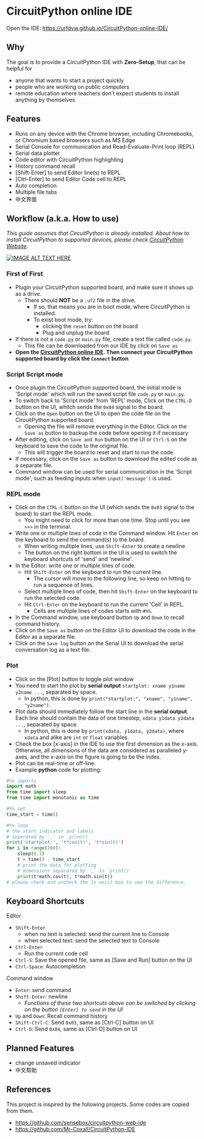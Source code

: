 # CircuitPython online IDE
Open the IDE: https://urfdvw.github.io/CircuitPython-online-IDE/

## Why
The goal is to provide a CircuitPython IDE with **Zero-Setup**, that can be helpful for
- anyone that wants to start a project quickly
- people who are working on public computers
- remote education where teachers don't expect students to install anything by themselves

## Features
- Runs on any device with the Chrome browser, including Chromebooks, or Chromium based browsers such as MS Edge
- Serial Console for communication and Read-Evaluate-Print loop (REPL)
- Serial data plotter
- Code editor with CircuitPython highlighting
- History command recall
- [Shift-Enter] to send Editor line(s) to REPL
- [Ctrl-Enter] to send Editor Code cell to REPL
- Auto completion
- Multiple file tabs
- 中文界面

## Workflow (a.k.a. How to use)

*This guide assumes that CircuitPython is already installed. About how to install CircuitPython to supported devices, please check [CircuitPython Website](https://circuitpython.org/downloads).*

[![IMAGE ALT TEXT HERE](https://img.youtube.com/vi/Z44PD-ZleAU/0.jpg)](https://www.youtube.com/watch?v=Z44PD-ZleAU)
[](https://stackoverflow.com/a/16079387/7037749)

### First of First
- Plugin your CircuitPython supported board, and make sure it shows up as a drive.
    - There should **NOT** be a `.uf2` file in the drive.
        - If so, that means you are in boot mode, where CircuitPython is installed.
        - To exist boot mode, try:
            - clicking the `reset` button on the board
            - Plug and unplug the board
- If there is not a `code.py` or `main.py` file, create a text file called `code.py`.
    - This file can be downloaded from our IDE by click on `Save as`
- **Open the [CircuitPython online IDE](https://urfdvw.github.io/CircuitPython-online-IDE/). Then connect your CircuitPython supported board by click the `Connect` button**

### Script Script mode
- Once plugin the CircuitPython supported board, the initial mode is 'Script mode' which will run the saved script file `code.py` or `main.py`.
- To switch back to 'Script mode' from 'REPL' mode, Click on the `CTRL-D` button on the UI, whitch sends the `0x04` signal to the board. 
- Click on the `Open` button on the UI to open the code file on the CircuitPython supported board.
    - Opening the file will remove everything in the Editor. Click on the `Save as` button to backup the code before opening it if necessary
- After editing, click on `Save and Run` button on the UI or `Ctrl-S` on the keyboard to save the code to the original file.
    - This will trigger the board to reset and start to run the code.
- If necessary, click on the `Save as` button to download the edited code as a separate file.
- Command window can be used for serial communication in the 'Script mode', such as feeding inputs when `input('message')` is used.

### REPL mode
- Click on the `CTRL-C` button on the UI (which sends the `0x03` signal to the board) to start the REPL mode.
    - You might need to click for more than one time. Stop until you see `>>>` in the terminal.
- Write one or multiple lines of code in the Command window. Hit `Enter` on the keyboard to send the command(s) to the board.
    - When writing multiple lines, use `Shift-Enter` to create a newline 
    - The button on the right bottom in the UI is used to switch the keyboard shortcuts of 'send' and 'newline'.
- In the Editor: write one or multiple lines of code.
    - Hit `Shift-Enter` on the keyboard to run the current line.
        - The cursor will move to the following line, so keep on hitting to run a sequence of lines.
    - Select multiple lines of code, then hit `Shift-Enter` on the keyboard to run the selected code.
    - Hit `Ctrl-Enter` on the keyboard to run the current 'Cell' in REPL.
        - Cells are multiple lines of codes starts with `#%%`.
- In the Command window, use keyboard button `Up` and `Down` to recall command history.
- Click on the `Save as` button on the Editor UI to download the code in the Editor as a separate file.
- Click on the `Save log` button on the Serial UI to download the serial conversation log as a text file.

### Plot
- Click on the [Plot] button to toggle plot window
- You need to start the plot by **serial output** `startplot: xname y1name y2name ...`, separated by space.
    - In python, this is done by `print("startplot:", "xname", "y1name", "y2name")`.
- Plot data should immediately follow the start line in the **serial output**. Each line should contain the data of one timestep, `xdata y1data y2data ...`, separated by space.
    - In python, this is done by `print(xdata, y1data, y2data)`, where `xdata` and alike are `int` or `float` variables.
- Check the box [x-axis] in the IDE to use the first dimension as the x-axis.
Otherwise, all dimensions of the data are considered as paralleled y-axes,
and the x-axis on the figure is going to be the index.
- Plot can be real-time or off-line.
- Example **python** code for plotting:

```python
#%% imports
import math
from time import sleep
from time import monotonic as time

#%% set
time_start = time()

#%% loop
# the start indicator and labels
# separated by `,` in `print()`
print('startplot:', 't*cos(t)', 't*sin(t)')
for i in range(100):
    sleep(0.1)
    t = time() - time_start
    # print the data for plotting
    # dimensions separated by `,` in `print()`
    print(t*math.cos(t), t*math.sin(t))
# please check and uncheck the [x-axis] box to see the difference.
```

## Keyboard Shortcuts

Editor
- `Shift-Enter` 
    - when no text is selected: send the current line to Console
    - when selected text: send the selected text to Console
- `Ctrl-Enter`
    - Run the current code cell
- `Ctrl-S`: Save the opened file, same as [Save and Run] button on the UI
- `Ctrl-Space`: Autocompletion

Command window
- `Enter`: send command
- `Shift-Enter`: newline
    - *Functions of these two shortcuts above can be switched by clicking on the button `[Enter] to send` in the UI*
- `Up` and `Down`: Recall command history
- `Shift-Ctrl-C`: Send `0x03`, same as [Ctrl-C] button on UI
- `Ctrl-D`: Send `0x04`, same as [Ctrl-D] button on UI

## Planned Features
- change unsaved indicator
- 中文帮助

## References
This project is inspired by the following projects. Some codes are copied from them.
- https://github.com/sensebox/circuitpython-web-ide
- https://github.com/Mr-Coxall/CircuitPython-IDE
